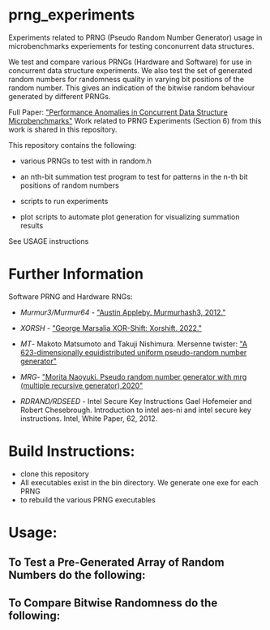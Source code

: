 # prng_experiments
Experiments related to PRNG (Pseudo Random Number Generator) usage in microbenchmarks experiements for testing
 conconurrent data structures.

 We test and compare various PRNGs (Hardware and Software) for use in concurrent data structure experiments.
 We also test the set of generated random numbers for randomness quality in varying bit positions of the random number.
 This gives an indication of the bitwise random behaviour generated by different PRNGs.

 Full Paper:  ["Performance Anomalies in Concurrent Data Structure Microbenchmarks"](
 https://arxiv.org/pdf/2208.08469.pdf)
 Work related to PRNG Experiments (Section 6) from this work is shared in this repository.

 This repository contains the following:
 
 - various PRNGs to test with in random.h

 - an nth-bit summation test program to test for patterns in the n-th bit positions of random numbers

 - scripts to run experiments

 - plot scripts to automate plot generation for visualizing summation results

 See USAGE instructions

 # Further Information
 Software PRNG and Hardware RNGs:
 
   - *Murmur3/Murmur64* - ["Austin Appleby. Murmurhash3, 2012."](https://github.com/aappleby/smhasher/wiki/)
 
   - *XORSH* - ["George Marsalia XOR-Shift: Xorshift. 2022."](https://en.wikipedia.org/wiki/Xorshift)

   - *MT*- Makoto Matsumoto and Takuji Nishimura. Mersenne twister: ["A 623-dimensionally equidistributed uniform pseudo-random number generator"](https://dl.acm.org/doi/pdf/10.1145/272991.272995)
 
   - *MRG*- ["Morita Naoyuki. Pseudo random number generator with mrg (multiple recursive generator),2020"](https://www.schneier.com/blog/archives/2008/05/random_number_b.html)

   - *RDRAND/RDSEED* - Intel Secure Key Instructions Gael Hofemeier and Robert Chesebrough. Introduction to intel aes-ni and intel secure key instructions. Intel, White Paper, 62, 2012.


# Build Instructions:

   - clone this repository
   - All executables exist in the bin directory. We generate one exe for each PRNG
   - to rebuild the various PRNG executables



# Usage: 
## To Test a Pre-Generated Array of Random Numbers do the following:




## To Compare Bitwise Randomness do the following:

